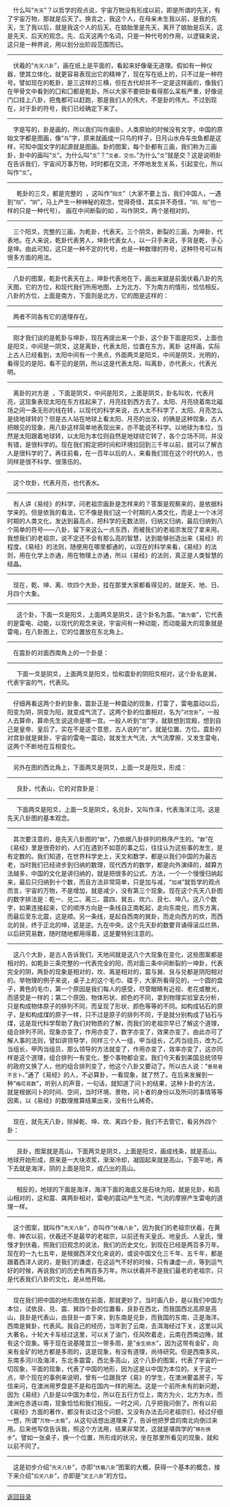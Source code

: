 &emsp;什么叫“``先天``”？以哲学的观点说，宇宙万物没有形成以前，即是所谓的先天，有了宇宙万物，那就是后天了。换言之，我这个人，在母亲未生我以前，是我的先天，生了我以后，就是我这个人的后天。在娘胎里是先天，离开了娘胎是后天，这是先天、后天的观念。先、后天这两个名词，只是一种代号的作用，以逻辑来说，这只是一种界说，用以划分出阶段范围而已。
___
&emsp;伏羲的“``先天八卦``”，画在纸上是平面的，看起来好像毫无道理。假如有一种仪器，使其立体化，就更容易表现出它的精神了，现在写在纸上的，只不过是一种符号。譬如现在的乾卦，是三这样的三横，但在古代却并不一定是这样画的，像我们在甲骨文中看到的囗和囗都是乾卦。所以大家不要把卦看得那么呆板严重，好像说门口挂上八卦，把鬼都可以赶跑，那是我们人的伟大，不是卦的伟大。不过到现在，对于卦的符号，我们已经确定下来了。
___
&emsp;字是写的，卦是画的，所以我们叫作画卦。人类原始的时候没有文字，中国的原始文字都是图画，像“``鸟``”字，原来就画成一只鸟的样子，日月山水舟车虫鱼都是这样，可知中国文字的起源就是图画。卦的图案，每个卦都有三画，我们称为三画卦，卦中的画叫“``爻``”。为什么叫“``爻``”？“``爻者，交也。``”为什么“``爻``”就是交？这是说明卦在告诉我们，宇宙间万事万物，时时都在交流，不停地发生关系，引起变化，所以叫作“``爻``”。
___
&emsp;  乾卦的三爻，都是完整的  ，这叫作“``阳爻``”（大家不要上当，我们中国人，一遇到“``阳``”、“``阴``”，马上产生一种神秘的观念，觉得奇怪，其实并不奇怪，“``阴、阳``”也一样的只是一种代号）。 画在中间断裂的如 ，叫作阴爻，两个是相对的。
___
&emsp;三个阳爻，完整的三画，为乾卦，代表天。三个阴爻，断裂的三画，为坤卦，代表地。在人来说，乾卦代表男人，坤卦代表女人，以一只手来说，手背是乾，手心是坤。由此可知，这只是一种不定的代号，也是一种数理的符号，这种符号可以有很多方面的用法。
___
&emsp;八卦的图案，乾卦代表天在上，坤卦代表地在下，画出来就是前面伏羲八卦的先天图，它的方位，和现代我们所用地图，上为北方、下为南方的情形，恰恰相反。八卦的方位，上面是南方，下面则是北方，它的图是这样的：
___
&emsp;两者不同各有它的道理存在。
___
&emsp;刚才我们谈的是乾卦与坤卦，现在再提出来一个卦，这个卦下面是阳爻，上面也是阳爻，中间是一阴爻，这是离卦，代表太阳，位置在东方。离卦  这样画，实际上古人已经看到，太阳中间有一个黑点，外面两爻是阳爻，中间是阴爻，光明的，看得见的是阳，看不见的是阴，所以这是代表太阳，叫离卦，亦代表火，代表光明。
___
&emsp;离卦的对方是  ，下面是阴爻，中间是阳爻，上面是阴爻，卦名叫坎，代表月亮，这现象表现太阳在东方挂起来了，月亮挂到西方去了。太阳、月亮绕着南北磁场之间一条无形的线在转，以现代的科学来说，古人太不科学了，太阳、月亮怎么是绕地球转的？但是古人站在地球上看太阳、月亮的出没，的确是这种现象，古人把眼见的现象，用八卦这样简单地表现出来，亦不能说不科学。以地球为本位，当然是太阳跟着地球转，以太阳为本位则自然是地球绕它转了，各个立场不同，并没有错，是很科学的。现在我们假定把时间和环境拉回到三千年以前，就可以了解古人是很科学的了。再往前看，在一百年以后的人，来看我们现在这个时代的人，也同样是很不科学、很落伍的。
___
&emsp;这个坎卦，代表月亮，也代表水。
___
&emsp;有人讲《易经》的科学，问老祖宗画卦是怎样来的？答案是观察来的，是依据科学来的。但是依我的看法，它不像是我们这一个时期的人类文化，而是上一个冰河时期的人类文化，发达到最高点，把科学的无数法则，归纳又归纳，最后归纳到八个简单的符号——八卦，留下来这么一点东西，而被我们的老祖宗发现了拿来用。我想我们的老祖宗，说不定还不会有那么高的智慧，达到能够创造出来《易经》的程度。《易经》的法则，随便用在哪里都通的，以现在的科学来看，《易经》的法则，用在化学上亦通，用在物理上亦通，所以《易经》的法则，真正是人类智慧的结晶。
___
&emsp;现在，乾、坤、离、坎四个大卦，挂在那里大家都看得见的，就是天、地、日、月四个大象。
___
&emsp;  这个卦，下面一爻是阳爻，上面两爻是阴爻，这个卦名为震。“``震为雷``”，它代表的是雷电、动能，以现代的观念来说，宇宙间有一种动能，而动能最大的现象就是雷电，在八卦图上，它的位置放在东北角上。
___
&emsp;在震卦的对面西南角上的一个卦是：
___
&emsp;  下面一爻是阴爻，上面两爻是阳爻，恰和震卦的阴阳爻相对，这个卦名是巽，代表宇宙的气，代表风。
___
&emsp;仔细再看这两个卦的卦象，震卦正是一种震动的现象，打雷了，雷电震动以后，阳变为阴，阴变为阳，就变成气流了。这两个卦的位置相对，名为“``对宫卦``”，一般人去算命，算命先生说这命是哪一宫。一般人听到“``宫``”字，就联想到宫殿，想到自己是皇帝、皇后了。实在不是这个意思，古人说的“``宫``”，就是位置、方位。震卦的对宫卦就是巽卦，宇宙的雷电一震动，就发生大气流，大气流摩擦，又发生雷电，这两个不断地在互相变化。
___
&emsp;另外在图的西北角上，下面两爻是阴爻，上面一爻是阳爻，形成：
___
&emsp;  艮卦，代表山，它的对宫卦是：
___
&emsp;  下面两爻是阳爻，上面一爻是阴爻，名兑卦，又叫作泽，代表海洋江河。这是先天八卦图的基本观念。
___
&emsp;其次要注意的，是先天八卦图的“``数``”，乃依据八卦排列的秩序产生的。“``数``”在《易经》里是很奇妙的，人们在遇到不如意的事之后，往往认为这些事的发生，是有定数的。我们知道，在世界科学史上，天文和数学，都是以我们中国的为最古老，当时我们已经进步到归纳的数理，现代西方的数学，都是向外演绎的，越算方法越多，中国的文化是讲归纳的，就是把很多的公式、方法，一个一个慢慢归纳起来，最后只归纳到十个数，而且方法非常简单，只是加与减，“``加减``”就哲学的观点而言，宇宙的万物，不是增加，就是减少，没有第三个现象。现在这个先天八卦图的数字排法是：乾一、兑二、离三、震四、巽五、坎六、艮七、坤八。这八个数字，如果连接起来，它的顺序方向是一条线自正南乾起，走向东南兑，而东方离，而最后至东北震，这是顺。另一条线，是起自西南的巽卦，而走向西方的坎，而西北的艮，终于正北的坤，这是逆。九在中央。这个先天卦的数要背诵得滚瓜烂熟，以后研究易数，随时随地都用得着，这是要特别注意的。
___
&emsp;这八个大卦，是古人告诉我们，天地间就是这八个大现象在变化，这些图案都是相对的，如乾卦三条完整的一代表完全的阳，而对面三条中间断裂的一坤卦，代表完全的阴，两卦的现象是相对的，坎、离是相对的，震与巽、艮与兑都是阴阳相对的。举物理的例子来说，桌子上的这个毛巾、碟于，大家所看得见的，一个圆的盘子，黄色的毛巾，第一个原因是我们每人的感受，尽管眼睛有近视、老花或散光，而感受是一样的；第二个原因，物体形状、颜色的不同，拿到物理实验室去分析，只是构成物体原子的排列不同，而呈现了形状、颜色等等的不同。如构成钻石的原子，是和构成煤的原子一样，只不过是原子的排列不同，于是就分别构成了钻石与煤，这是现代科学帮助了我们对物质的了解，而我们的老祖宗早已了解这个道理，组合排列不同，现象亦变了，作用亦变了，数字亦变了，效果亦变了。由此亦可了解人事的法则，譬如讲领导学，同样三个人一组，甲当组长，乙丙当组员，改为乙当组长，甲丙当组员，那么领导的方法就变了，作用亦变了，效率亦变了，这亦同样是这个道理，组合排列一有变化，整个事物都会变。我们今天看到美国总统领导的政府又换了人，他的组合排列变了，他这个八卦又要动了。所以古人说：“``善易者不言卜。``”通了《易经》的人，不必算卦，一看现象，就了然了。在后来发展到一种“``梅花易数``”，听别人的声音，一句话，就知道了问卜的结果，这种卜卦的方法，就是根据问卜的时间、空间，当时环境、景物，问卜者的身份以及所问的事情等等因素，以《易经》的数理推算结果出来，没有什么稀奇。
___
&emsp;现在，就先天八卦，除掉乾、坤、坎、离四个卦，我们不去管它，看另外四个卦：
___
&emsp;  艮卦，图案就是高山，下面两爻是阴爻，上面是阳爻，画成线条，就是高山。地球开始形成，原来是一大块浓浆，渐渐冷却，凝固起来就是高山，下面平地，再下去就是海洋，阴的上面是阳爻，成凸出的高山。
___
&emsp;  相反的，地球的下面是海洋，海洋下面的海底又是石块为阳，就是兑卦，和高山相对的，这和震、龚两卦相对，雷电的震动产生气流，气流的摩擦产生雷电的道理一样。
___
&emsp;这个图案，就叫作“``先天八卦``”，亦叫作“``伏羲八卦``”，因为我们的老祖宗伏羲，在黄帝、神农以前，伏羲还不是最早的老祖宗，以前还有天皇氏、地皇氏、人皇氏，慢慢才到伏羲，照我们旧观念的说法，我们的历史文化，到现在已经是两百多万年。现在的一九七五年，是根据西洋文化来说的，或说中国文化三千年、五千年，都是跟着西洋人说的，是我们的谦虚，在这运气不好的时候，只有谦虚一点，等到运气好的时候，再说我们的历史有两百多万年。所以伏羲并不是我们最老的老祖宗，只是代表我们八卦的文化，是从他开始。
___
&emsp;现在我们把中国的地形图放在前面，那就更妙了。当时画八卦，是以我们中国为本位，试依艮、兑、震、巽四个卦的位置看，艮卦在西北，而我国西北高原是高山，艮卦是代表山，由艮卦一直下来，到东南是兑卦，而我国的东南，正是海洋。西南是巽卦，代表风。我自己的经历，当年到了云南，去洱海经过下关，这里以风大著名，十轮大卡车经过这里，可以关了油门，任风吹着走，云南在西南边陲，就有这个现象。等于现在说基隆宜兰一带多雨，是“``金生丽水``”，因为这带有金矿，向来有金矿的地方都是多雨的，这是现象，有没有道理，尚待研究。但是西南多风，东南多河川及海洋，东北多震雷，西北多高山，这个八卦的图案，代表了宇宙的一切现象，平面的现象，代表了中国的地形，因为这是以中国为本位的。关于这一点，举个现在的事例来说明，曾有一位跟我学《易》的学生，在澳洲要盖房子，写信来问，在澳洲用罗盘是不是和在国内一样的用法。这是一个前所未有的新问题，因为《易经》八卦是以中国为本位，所以在五行方位上，南方为火，北方为水，而澳洲在赤道以南，现象恰恰和我们相反。一时之间，几乎把我问倒了。所有以前《易经》方面的著作，都没有谈过这个问题，又没有办法去问老祖宗们，经过仔细一想，所谓“``万物一太极``”，从这句话想出道理来了，告诉他把罗盘的南北向倒过来用。后来他写信告诉我，照这个方法用，结果非常灵，这就是堪舆学的“``移形换步``”。譬如一张桌子，换一个位置，所形成的状况，坐在那里所看见的现象，就和以前不同了。
___
&emsp;这是初步介绍“``先天八卦``”，亦即“``伏羲八卦``”图案的大概，获得一个基本的概念，接下来介绍“``后天八卦``”，亦即是“``文王八卦``”的方位。
___
[返回目录](../../master/README.md#目录)